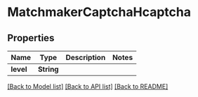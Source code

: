 # MatchmakerCaptchaHcaptcha

## Properties

Name | Type | Description | Notes
------------ | ------------- | ------------- | -------------
**level** | **String** |  | 

[[Back to Model list]](../README.md#documentation-for-models) [[Back to API list]](../README.md#documentation-for-api-endpoints) [[Back to README]](../README.md)


